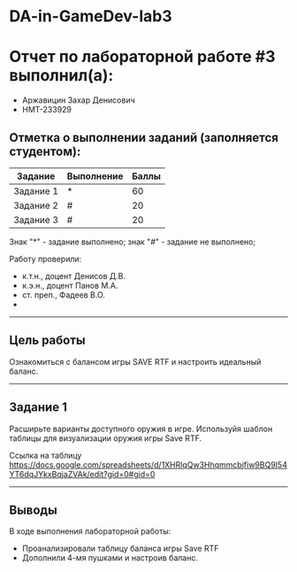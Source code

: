 # DA-in-GameDev-lab3
# Отчет по лабораторной работе #3 выполнил(а):
- Аржавицин Захар Денисович
- НМТ-233929

## Отметка о выполнении заданий (заполняется студентом):

| Задание | Выполнение | Баллы |
| ------ | ------ | ------ |
| Задание 1 | * | 60 |
| Задание 2 | # | 20 |
| Задание 3 | # | 20 |

Знак "*" - задание выполнено; знак "#" - задание не выполнено;

Работу проверили:
- к.т.н., доцент Денисов Д.В.
- к.э.н., доцент Панов М.А.
- ст. преп., Фадеев В.О.
- 
---

## Цель работы

Ознакомиться с балансом игры SAVE RTF и настроить идеальный баланс.

---

## Задание 1
Расширьте варианты доступного оружия в игре. Используйя шаблон таблицы для визуализации оружия игры Save RTF.

Ссылка на таблицу https://docs.google.com/spreadsheets/d/1XHRlqQw3Hhqmmcbjfiw9BQ9I54YT6dqJYkxBqjaZVAk/edit?gid=0#gid=0

---

## Выводы
В ходе выполнения лабораторной работы:
- Проанализировали таблицу баланса игры Save RTF
- Дополнили 4-мя пушками и настроив баланс.
